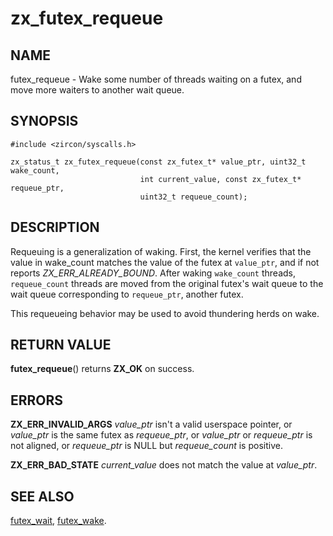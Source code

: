 # zx_futex_requeue

## NAME

futex_requeue - Wake some number of threads waiting on a futex, and
move more waiters to another wait queue.

## SYNOPSIS

```
#include <zircon/syscalls.h>

zx_status_t zx_futex_requeue(const zx_futex_t* value_ptr, uint32_t wake_count,
                             int current_value, const zx_futex_t* requeue_ptr,
                             uint32_t requeue_count);
```

## DESCRIPTION

Requeuing is a generalization of waking. First, the kernel verifies
that the value in wake_count matches the value of the futex at
`value_ptr`, and if not reports *ZX_ERR_ALREADY_BOUND*. After waking `wake_count`
threads, `requeue_count` threads are moved from the original futex's
wait queue to the wait queue corresponding to `requeue_ptr`, another
futex.

This requeueing behavior may be used to avoid thundering herds on wake.

## RETURN VALUE

**futex_requeue**() returns **ZX_OK** on success.

## ERRORS

**ZX_ERR_INVALID_ARGS**  *value_ptr* isn't a valid userspace pointer, or
*value_ptr* is the same futex as *requeue_ptr*, or
*value_ptr* or *requeue_ptr* is not aligned, or
*requeue_ptr* is NULL but *requeue_count* is positive.

**ZX_ERR_BAD_STATE**  *current_value* does not match the value at *value_ptr*.

## SEE ALSO

[futex_wait](futex_wait.md),
[futex_wake](futex_wake.md).
